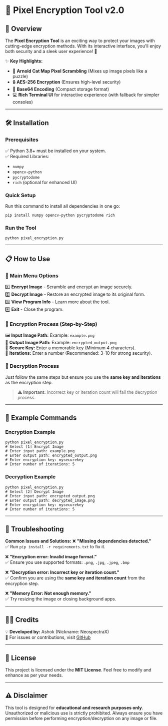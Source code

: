 # 🎨 Pixel Encryption Tool v2.0

## 🚀 Overview
The **Pixel Encryption Tool** is an exciting way to protect your images with cutting-edge encryption methods. With its interactive interface, you'll enjoy both security and a sleek user experience! 🔐

✨ **Key Highlights:**
- 🔄 **Arnold Cat Map Pixel Scrambling** (Mixes up image pixels like a puzzle)
- 🔒 **AES-256 Encryption** (Ensures high-level security)
- 📂 **Base64 Encoding** (Compact storage format)
- 💻 **Rich Terminal UI** for interactive experience (with fallback for simpler consoles)

---

## 🛠️ Installation
### Prerequisites
✅ Python 3.8+ must be installed on your system.  
✅ Required Libraries:
- `numpy`
- `opencv-python`
- `pycryptodome`
- `rich` (optional for enhanced UI)

### Quick Setup
Run this command to install all dependencies in one go:
```
pip install numpy opencv-python pycryptodome rich
```

### Run the Tool
```
python pixel_encryption.py
```

---

## 📋 How to Use
### 🔹 Main Menu Options
1️⃣ **Encrypt Image** - Scramble and encrypt an image securely.  
2️⃣ **Decrypt Image** - Restore an encrypted image to its original form.  
3️⃣ **View Program Info** - Learn more about the tool.  
4️⃣ **Exit** - Close the program.  

### 🔹 Encryption Process (Step-by-Step)
🖼️ **Input Image Path:** Example: `example.png`  
📂 **Output Image Path:** Example: `encrypted_output.png`  
🔑 **Secure Key:** Enter a memorable key (Minimum 4 characters).  
🔄 **Iterations:** Enter a number (Recommended: 3-10 for strong security).  

### 🔹 Decryption Process
Just follow the same steps but ensure you use the **same key and iterations** as the encryption step. 

> **⚠️ Important:** Incorrect key or iteration count will fail the decryption process.

---

## 🧪 Example Commands
### Encryption Example
```
python pixel_encryption.py
# Select [1] Encrypt Image
# Enter input path: example.png
# Enter output path: encrypted_output.png
# Enter encryption key: mysecurekey
# Enter number of iterations: 5
```

### Decryption Example
```
python pixel_encryption.py
# Select [2] Decrypt Image
# Enter input path: encrypted_output.png
# Enter output path: decrypted_image.png
# Enter encryption key: mysecurekey
# Enter number of iterations: 5
```

---

## 🛑 Troubleshooting
**Common Issues and Solutions:**
❌ **"Missing dependencies detected."**  
✅ Run `pip install -r requirements.txt` to fix it.

❌ **"Encryption error: Invalid image format."**  
✅ Ensure you use supported formats: `.png`, `.jpg`, `.jpeg`, `.bmp`

❌ **"Decryption error: Incorrect key or iteration count."**  
✅ Confirm you are using the **same key and iteration count** from the encryption step.

❌ **"Memory Error: Not enough memory."**  
✅ Try resizing the image or closing background apps.

---

## 👨‍💻 Credits
💡 **Developed by:** Ashok (Nickname: NeospectraX)  
🔗 For issues or contributions, visit [GitHub](https://github.com/your-repository)

---

## 📜 License
This project is licensed under the **MIT License**. Feel free to modify and enhance as per your needs.

---

## ⚠️ Disclaimer
This tool is designed for **educational and research purposes only**. Unauthorized or malicious use is strictly prohibited. Always ensure you have permission before performing encryption/decryption on any image or file.

